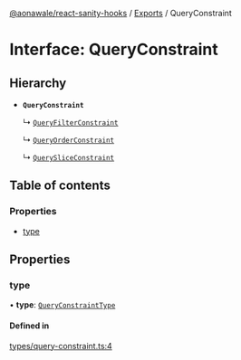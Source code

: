 [@aonawale/react-sanity-hooks](../README.md) / [Exports](../modules.md) / QueryConstraint

# Interface: QueryConstraint

## Hierarchy

- **`QueryConstraint`**

  ↳ [`QueryFilterConstraint`](QueryFilterConstraint.md)

  ↳ [`QueryOrderConstraint`](QueryOrderConstraint.md)

  ↳ [`QuerySliceConstraint`](QuerySliceConstraint.md)

## Table of contents

### Properties

- [type](QueryConstraint.md#type)

## Properties

### type

• **type**: [`QueryConstraintType`](../modules.md#queryconstrainttype)

#### Defined in

[types/query-constraint.ts:4](https://github.com/aonawale/react-sanity-hooks/blob/e385cc5/src/types/query-constraint.ts#L4)
